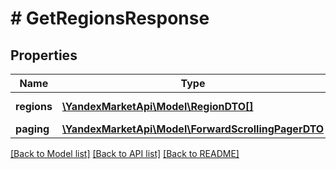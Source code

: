 # # GetRegionsResponse

## Properties

Name | Type | Description | Notes
------------ | ------------- | ------------- | -------------
**regions** | [**\YandexMarketApi\Model\RegionDTO[]**](RegionDTO.md) | Регион доставки. | [optional]
**paging** | [**\YandexMarketApi\Model\ForwardScrollingPagerDTO**](ForwardScrollingPagerDTO.md) |  | [optional]

[[Back to Model list]](../../README.md#models) [[Back to API list]](../../README.md#endpoints) [[Back to README]](../../README.md)
